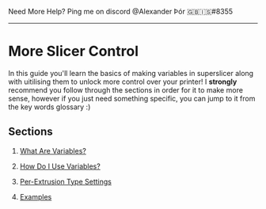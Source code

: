 Need More Help? Ping me on discord @Alexander Þór 🇬🇧🇮🇸#8355

------

# More Slicer Control

In this guide you'll learn the basics of making variables in superslicer along with uitilising them to unlock more control over your printer! I **strongly** recommend you follow through the sections in order for it to make more sense, however if you just need something specific, you can jump to it from the key words glossary :)

## Sections

1. [What Are Variables?](https://github.com/Alexander-T-Moss/Voron-Stuff/tree/main/Guides/More-Slicer-Control/What-Are-Variables%3F)

2. [How Do I Use Variables?](https://github.com/Alexander-T-Moss/Voron-Stuff/tree/main/Guides/More-Slicer-Control/How-Do-I-Use-Variables%3F)

3. [Per-Extrusion Type Settings](https://github.com/Alexander-T-Moss/Voron-Stuff/tree/main/Guides/More-Slicer-Control/How-Do-I-Use-Variables%3F)

4. [Examples](https://github.com/Alexander-T-Moss/Voron-Stuff/tree/main/Guides/More-Slicer-Control/How-Do-I-Use-Variables%3F)

   
